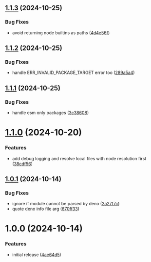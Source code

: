 ## [1.1.3](https://github.com/redabacha/eslint-import-resolver-deno/compare/v1.1.2...v1.1.3) (2024-10-25)


### Bug Fixes

* avoid returning node builtins as paths ([4d4e56f](https://github.com/redabacha/eslint-import-resolver-deno/commit/4d4e56f54deef72e65b14d1b03238bdafa20f9e8))

## [1.1.2](https://github.com/redabacha/eslint-import-resolver-deno/compare/v1.1.1...v1.1.2) (2024-10-25)


### Bug Fixes

* handle ERR_INVALID_PACKAGE_TARGET error too ([289a5a4](https://github.com/redabacha/eslint-import-resolver-deno/commit/289a5a4dc0bab5b24f71cd671acf28bbdc8cf7fd))

## [1.1.1](https://github.com/redabacha/eslint-import-resolver-deno/compare/v1.1.0...v1.1.1) (2024-10-25)


### Bug Fixes

* handle esm only packages ([3c38608](https://github.com/redabacha/eslint-import-resolver-deno/commit/3c38608024086fae01efd97d161bf286c78ae76d))

# [1.1.0](https://github.com/redabacha/eslint-import-resolver-deno/compare/v1.0.1...v1.1.0) (2024-10-20)


### Features

* add debug logging and resolve local files with node resolution first ([38cdf56](https://github.com/redabacha/eslint-import-resolver-deno/commit/38cdf561cc8621ac3f831a263606856d440c478d))

## [1.0.1](https://github.com/redabacha/eslint-import-resolver-deno/compare/v1.0.0...v1.0.1) (2024-10-14)


### Bug Fixes

* ignore if module cannot be parsed by deno ([2a27f7c](https://github.com/redabacha/eslint-import-resolver-deno/commit/2a27f7cd7c85ba463cae0af1eca38c2e7a59ce88))
* quote deno info file arg ([670ff33](https://github.com/redabacha/eslint-import-resolver-deno/commit/670ff337a2cd62d3f4469e13d4158d15e704e1d7))

# 1.0.0 (2024-10-14)


### Features

* initial release ([4ae64d5](https://github.com/redabacha/eslint-import-resolver-deno/commit/4ae64d5aaeb50993ddb866992faa056cb28ba56a))
